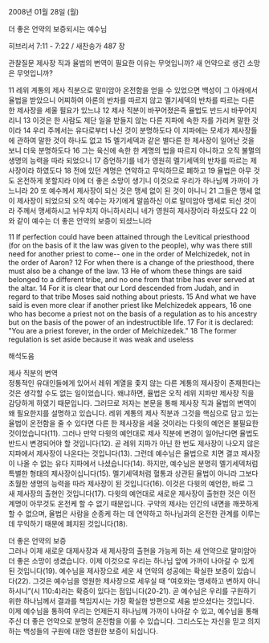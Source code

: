 2008년 01월 28일 (월)

더 좋은 언약의 보증되시는 예수님



히브리서 7:11 - 7:22 / 새찬송가 487 장


관찰질문
제사장 직과 율법의 변역이 필요한 이유는 무엇입니까? 
새 언약으로 생긴 소망은 무엇입니까?

11 레위 계통의 제사 직분으로 말미암아 온전함을 얻을 수 있었으면 백성이 그 아래에서 율법을 받았으니 어찌하여 아론의 반차를 따르지 않고 멜기세덱의 반차를 따르는 다른 한 제사장을 세울 필요가 있느냐 12 제사 직분이 바꾸어졌은즉 율법도 반드시 바꾸어지리니 13 이것은 한 사람도 제단 일을 받들지 않는 다른 지파에 속한 자를 가리켜 말한 것이라 14 우리 주께서는 유다로부터 나신 것이 분명하도다 이 지파에는 모세가 제사장들에 관하여 말한 것이 하나도 없고 15 멜기세덱과 같은 별다른 한 제사장이 일어난 것을 보니 더욱 분명하도다 16 그는 육신에 속한 한 계명의 법을 따르지 아니하고 오직 불멸의 생명의 능력을 따라 되었으니 17 증언하기를 네가 영원히 멜기세덱의 반차를 따르는 제사장이라 하였도다 18 전에 있던 계명은 연약하고 무익하므로 폐하고 19 율법은 아무 것도 온전하게 못할지라 이에 더 좋은 소망이 생기니 이것으로 우리가 하나님께 가까이 가느니라 20 또 예수께서 제사장이 되신 것은 맹세 없이 된 것이 아니니 21 그들은 맹세 없이 제사장이 되었으되 오직 예수는 자기에게 말씀하신 이로 말미암아 맹세로 되신 것이라 주께서 맹세하시고 뉘우치지 아니하시리니 네가 영원히 제사장이라 하셨도다 22 이와 같이 예수는 더 좋은 언약의 보증이 되셨느니라  

11 If perfection could have been attained through the Levitical priesthood (for on the basis of it the law was given to the people), why was there still need for another priest to come-- one in the order of Melchizedek, not in the order of Aaron? 12 For when there is a change of the priesthood, there must also be a change of the law. 13 He of whom these things are said belonged to a different tribe, and no one from that tribe has ever served at the altar. 14 For it is clear that our Lord descended from Judah, and in regard to that tribe Moses said nothing about priests. 15 And what we have said is even more clear if another priest like Melchizedek appears, 16 one who has become a priest not on the basis of a regulation as to his ancestry but on the basis of the power of an indestructible life. 17 For it is declared: "You are a priest forever, in the order of Melchizedek." 18 The former regulation is set aside because it was weak and useless

해석도움





제사 직분의 변역  
정통적인 유대인들에게 있어서 레위 계열을 좇지 않는 다른 계통의 제사장이 존재한다는 것은 생각할 수도 없는 일이었습니다. 왜냐하면, 율법은 오직 레위 지파만 제사장 직을 감당하게 하였기 때문입니다. 그러므로 저자는 본문을 통해 제사장 직과 율법의 변역이 왜 필요한지를 설명하고 있습니다. 레위 계통의 제사 직분과 그것을 핵심으로 담고 있는 율법이 온전함을 줄 수 있다면 다른 한 제사장을 세울 것이라는 다윗의 예언은 불필요한 것이었습니다(11). 그러나 만약 다윗의 예언대로 제사 직분에 변경이 일어난다면 율법도 반드시 변경되어야 할 것입니다(12). 곧 레위 지파가 아닌 한 번도 제사장이 나오지 않은 지파에서 제사장이 나온다는 것입니다(13). 그런데 예수님은 율법으로 치면 결코 제사장이 나올 수 없는 유다 지파에서 나셨습니다(14). 하지만, 예수님은 분명히 멜기세덱처럼 특별한 형태의 제사장이십니다(15). 멜기세덱처럼 혈통과 상관된 율법이 아니라 그보다 초월한 생명의 능력을 따라 제사장이 된 것입니다(16). 이것은 다윗의 예언한, 바로 그 새 제사장의 출현인 것입니다(17). 다윗의 예언대로 새로운 제사장이 출현한 것은 이전 계명이 아무것도 온전케 할 수 없기 때문입니다. 구약의 제사는 인간의 내면을 깨끗하게 할 수 없으며, 율법은 사람을 순종케 하는 데 연약하고 하나님과의 온전한 관계를 이루는 데 무익하기 때문에 폐지된 것입니다(18). 

더 좋은 언약의 보증  
그러나 이제 새로운 대제사장과 새 제사장의 출현을 가능케 하는 새 언약으로 말미암아 더 좋은 소망이 생겼습니다. 이제 이것으로 우리는 하나님 앞에 가까이 나아갈 수 있게 된 것입니다(19). 예수님을 제사장으로 세운 새 언약의 성공에는 확실한 보증이 있습니다(22). 그것은 예수님을 영원한 제사장으로 세우실 때 “여호와는 맹세하고 변하지 아니하시니”(시 110:4)라는 확증이 있다는 점입니다(20-21). 곧 예수님은 우리를 구원하기 위한 하나님께서 결과를 책임지시는 가장 확실한 방편으로 세움 받으셨다는 것입니다. 이제 예수님을 통하여 우리는 언제든지 하나님께 가까이 나아갈 수 있고, 예수님을 통해 주신 더 좋은 언약으로 분명히 온전함을 이룰 수 있습니다. 그리스도는 자신을 믿고 의지하는 백성들의 구원에 대한 영원한 보증이 되십니다.